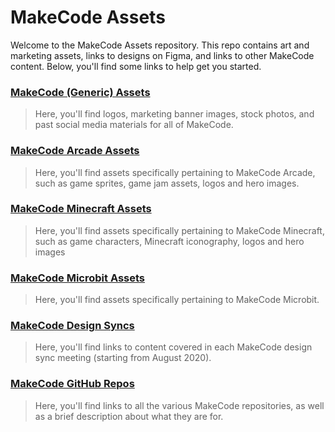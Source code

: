 # MakeCode Assets

Welcome to the MakeCode Assets repository. This repo contains art and marketing assets, links to designs on Figma, and links to other MakeCode content. Below, you'll find some links to help get you started.

### [MakeCode (Generic) Assets](./MakeCode%20Assets)

> Here, you'll find logos, marketing banner images, stock photos, and past social media materials for all of MakeCode.

### [MakeCode Arcade Assets](./Arcade%20Assets)

> Here, you'll find assets specifically pertaining to MakeCode Arcade, such as game sprites, game jam assets, logos and hero images.

### [MakeCode Minecraft Assets](./Minecraft%20Assets)

> Here, you'll find assets specifically pertaining to MakeCode Minecraft, such as game characters, Minecraft iconography, logos and hero images

### [MakeCode Microbit Assets](./MicroBit%20Assets)

> Here, you'll find assets specifically pertaining to MakeCode Microbit.

### [MakeCode Design Syncs](./Design_Syncs.md)

> Here, you'll find links to content covered in each MakeCode design sync meeting (starting from August 2020).

### [MakeCode GitHub Repos](./MakeCode_Repos.md)

> Here, you'll find links to all the various MakeCode repositories, as well as a brief description about what they are for.
